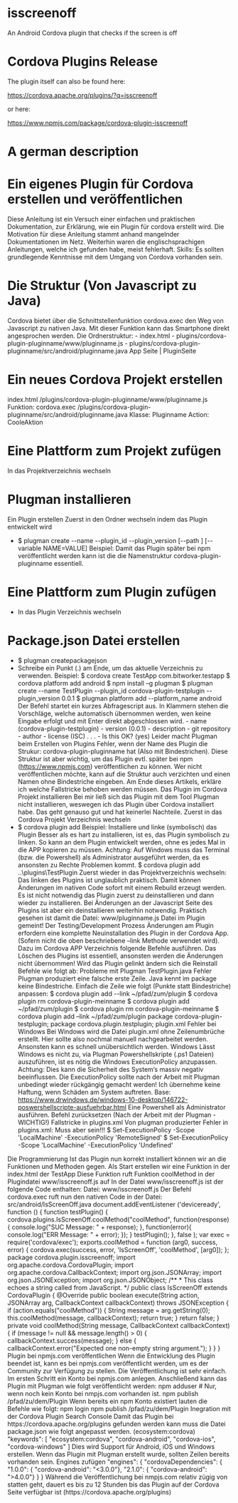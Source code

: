 # isscreenoff
An Android Cordova plugin that checks if the screen is off

# Cordova Plugins Release
The plugin itself can also be found here:

https://cordova.apache.org/plugins/?q=isscreenoff

or here:

https://www.npmjs.com/package/cordova-plugin-isscreenoff

# A german description

# Ein eigenes Plugin für Cordova erstellen und veröffentlichen
Diese Anleitung ist ein Versuch einer einfachen und praktischen Dokumentation, zur Erklärung, wie ein Plugin für cordova erstellt wird. Die Motivation für diese Anleitung stammt anhand mangelnder Dokumentationen im Netz. Weiterhin waren die englischsprachigen Anleitungen, welche ich gefunden habe, meist fehlerhaft. Skills: Es sollten grundlegende Kenntnisse mit dem Umgang von Cordova vorhanden sein.
# Die Struktur (Von Javascript zu Java)
Cordova bietet über die Schnittstellenfunktion cordova.exec den Weg von Javascript zu nativen Java. Mit dieser Funktion kann das Smartphone direkt angesprochen werden.
Die Ordnerstruktur: - index.html - plugins/cordova-plugin-pluginname/www/pluginname.js - plugins/cordova-plugin-pluginname/src/android/pluginname.java
App Seite | PluginSeite

# Ein neues Cordova Projekt erstellen
index.html
/plugins/cordova-plugin-pluginname/www/pluginname.js
Funktion: cordova.exec
/plugins/cordova-plugin-pluginname/src/android/pluginname.java
Klasse: Pluginname Action: CooleAktion

# Eine Plattform zum Projekt zufügen
In das Projektverzeichnis wechseln

# Plugman installieren
Ein Plugin erstellen
Zuerst in den Ordner wechseln indem das Plugin entwickelt wird
- $ plugman create --name <pluginName> --plugin_id <pluginID> --plugin_version <version> [--path <directory>] [--variable NAME=VALUE]
Beispiel:
Damit das Plugin später bei npm veröffentlicht werden kann ist die die Namenstruktur cordova-plugin-pluginname essentiell.

# Eine Plattform zum Plugin zufügen
- In das Plugin Verzeichnis wechseln
# Package.json Datei erstellen
- $ plugman createpackagejson <directory>
- Schreibe ein Punkt (.) am Ende, um das aktuelle Verzeichnis zu verwenden.
Beispiel:
$ cordova create TestApp com.bitworker.testapp
$ cordova platform add android
$ npm install –g plugman
$ plugman create --name TestPlugin --plugin_id cordova-plugin-testplugin --plugin_version 0.0.1
$ plugman platform add --platform_name android
Der Befehl startet ein kurzes Abfragescript aus. In Klammern stehen die Vorschläge, welche automatisch übernommen werden, wen keine Eingabe erfolgt und mit Enter direkt abgeschlossen wird. - name (cordova-plugin-testplugin) - version (0.0.1) - description - git repository - author - license (ISC) . . . - Is this OK? (yes)
Leider macht Plugman beim Erstellen von Plugins Fehler, wenn der Name des Plugin die Strukur: cordova-plugin-pluginname hat (Also mit Bindestrichen). Diese Struktur ist aber wichtig, um das Plugin evtl. später bei npm (https://www.npmjs.com) veröffentlichen zu können. Wer nicht veröffentlichen möchte, kann auf die Struktur auch verzichten und einen Namen ohne Bindestriche eingeben. Am Ende dieses Artikels, erkläre ich welche Fallstricke behoben werden müssen.
Das Plugin im Cordova Projekt installieren
Bei mir ließ sich das Plugin mit dem Tool Plugman nicht installieren, weswegen ich das Plugin über Cordova installiert habe. Das geht genauso gut und hat keinerlei Nachteile.
Zuerst in das Cordova Projekt Verzeichnis wechseln
- $ cordova plugin add <Pfad zum PluginVerzeichnis>
Beispiel:
Installiere und linke (symbolisch) das Plugin
Besser als es hart zu installieren, ist es, das Plugin symbolisch zu linken. So kann an dem Plugin entwickelt werden, ohne es jedes Mal in die APP kopieren zu müssen. Achtung: Auf Windows muss das Terminal (bzw. die Powershell) als Administrator ausgeführt werden, da es ansonsten zu Rechte Problemen kommt.
$ cordova plugin add ..\plugins\TestPlugin
Zuerst wieder in das Projektverzeichnis wechseln:
Das linken des Plugins ist unglaublich praktisch. Damit können Änderungen im nativen Code sofort mit einem Rebuild erzeugt werden. Es ist nicht notwendig das Plugin zuerst zu deinstallieren und dann wieder zu installieren. Bei Änderungen an der Javascript Seite des Plugins ist aber ein deinstallieren weiterhin notwendig. Praktisch gesehen ist damit die Datei: www/pluginname.js Datei im Plugin gemeint!
Der Testing/Development Prozess
Änderungen am Plugin erfordern eine komplette Neuinstallation des Plugin in der Cordova App. (Sofern nicht die oben beschriebene –link Methode verwendet wird). Dazu im Cordova APP Verzeichnis folgende Befehle ausführen. Das Löschen des Plugins ist essentiell, ansonsten werden die Änderungen nicht übernommen!
Wird das Plugin gelinkt ändern sich die Reinstall Befehle wie folgt ab:
Probleme mit Plugman
TestPlugin.java Fehler Plugman produziert eine falsche erste Zeile. Java kennt im package keine Bindestriche.
Einfach die Zeile wie folgt (Punkte statt Bindestriche) anpassen:
$ cordova plugin add --link ~/pfad/zum/plugin
$ cordova plugin rm cordova-plugin-meinname
$ cordova plugin add ~/pfad/zum/plugin
$ cordova plugin rm cordova-plugin-meinname
$ cordova plugin add –link ~/pfad/zum/plugin
package cordova-plugin-testplugin;
package cordova.plugin.testplugin;
plugin.xml Fehler bei Windows Bei Windows wird die Datei plugin.xml ohne Zeilenumbrüche erstellt. Hier sollte also nochmal manuell nachgearbeitet werden. Ansonsten kann es schnell unübersichtlich werden.
Windows
Lässt Windows es nicht zu, via Plugman Powershellskripte (.ps1 Dateien) auszuführen, ist es nötig die Windows ExecutionPolicy anzupassen. Achtung: Dies kann die Sicherheit des System‘s massiv negativ beeinflussen. Die ExecutionPolicy sollte nach der Arbeit mit Plugman unbedingt wieder rückgängig gemacht werden! Ich übernehme keine Haftung, wenn Schäden am System auftreten. Base: https://www.drwindows.de/windows-10-desktop/146722-poswershellscripte-ausfuehrbar.html
Eine Powershell als Administrator ausführen.
Befehl zurücksetzen (Nach der Arbeit mit der Plugman - WICHTIG!)
Fallstricke in plugins.xml
Von plugman produzierter Fehler in plugins.xml:
Muss aber
sein!!!
$ Set-ExecutionPolicy -Scope 'LocalMachine' -ExecutionPolicy 'RemoteSigned'
$ Set-ExecutionPolicy -Scope 'LocalMachine' -ExecutionPolicy 'Undefined'
<param name="android-package" value="cordova-plugin-isscreenoff.IsScreenOff" />
<param name="android-package" value="cordova.plugin.isscreenoff.IsScreenOff" />
Die Programmierung
Ist das Plugin nun korrekt installiert können wir an die Funktionen und Methoden gegen.
Als Start erstellen wir eine Funktion in der index.html der TestApp
Diese Funktion ruft Funktion coolMethod in der Plugindatei www/isscreenoff.js auf
In der Datei www/isscreenoff.js ist der folgende Code enthalten:
Datei: www/isscreenoff.js Der Befehl cordova.exec ruft nun den nativen Code in der Datei: src/android/IsScreenOff.java
document.addEventListener ('deviceready', function () {
function testPlugin() {
cordova.plugins.IsScreenOff.coolMethod("coolMethod", function(response){
console.log("SUC Message: " + response);
}, function(error){
console.log("ERR Message: " + error);
});
}
testPlugin();
},
false
);
var exec = require('cordova/exec');
exports.coolMethod = function (arg0, success, error) {
cordova.exec(success, error, 'IsScreenOff', 'coolMethod', [arg0]);
};
package cordova.plugin.isscreenoff;
import org.apache.cordova.CordovaPlugin;
import org.apache.cordova.CallbackContext;
import org.json.JSONArray;
import org.json.JSONException;
import org.json.JSONObject;
/**
* This class echoes a string called from JavaScript.
*/
public class IsScreenOff extends CordovaPlugin {
@Override
public boolean execute(String action, JSONArray arg, CallbackContext callbackContext) throws JSONException {
if (action.equals("coolMethod")) {
String message = arg.getString(0);
this.coolMethod(message, callbackContext);
return true;
}
return false;
}
private void coolMethod(String message, CallbackContext callbackContext) {
if (message != null && message.length() > 0) {
callbackContext.success(message);
} else {
callbackContext.error("Expected one non-empty string argument.");
}
}
}
Plugin bei npmjs.com veröffentlichen
Wenn die Entwicklung des Plugin beendet ist, kann es bei npmjs.com veröffentlicht werden, um es der Community zur Verfügung zu stellen. Die Veröffentlichung ist sehr einfach. Im ersten Schritt ein Konto bei npmjs.com anlegen. Anschließend kann das Plugin mit Plugman wie folgt veröffentlicht werden:
npm adduser # Nur, wenn noch kein Konto bei nmpjs.com vorhanden ist. npm publish /pfad/zu/dem/Plugin
Wenn bereits ein npm Konto existiert lauten die Befehle wie folgt:
npm login <username> npm publish /pfad/zu/dem/Plugin
Inegration mit der Cordova Plugin Search Console
Damit das Plugin bei https://cordova.apache.org/plugins gefunden werden kann muss die Datei package.json wie folgt angepasst werden. (ecosystem:cordova)
"keywords": [ "ecosystem:cordova", "cordova-android", "cordova-ios", "cordova-windows" ]
Dies wird Support für Android, iOS und Windows erstellen. Wenn das Plugin mit Plugman erstellt wurde, sollten Zeilen bereits vorhanden sein.
Engines zufügen
"engines": { "cordovaDependencies": { "1.0.0": { "cordova-android": "<3.0.0"}, "2.1.0": { "cordova-android": ">4.0.0"} } }
Während die Veröffentlichung bei nmpjs.com relativ zügig von statten geht, dauert es bis zu 12 Stunden bis das Plugin auf der Cordova Seite verfügbar ist (https://cordova.apache.org/plugins)
  
  
 
